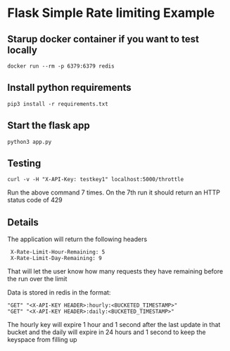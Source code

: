 # Flask Simple Rate limiting Example


## Starup docker container if you want to test locally

```
docker run --rm -p 6379:6379 redis
```

## Install python requirements

```
pip3 install -r requirements.txt
```

## Start the flask app

```
python3 app.py 
```

## Testing

```
curl -v -H "X-API-Key: testkey1" localhost:5000/throttle
```

Run the above command 7 times.  On the 7th run it should return an HTTP status code of 429


## Details

The application will return the following headers

```
 X-Rate-Limit-Hour-Remaining: 5
 X-Rate-Limit-Day-Remaining: 9
```

That will let the user know how many requests they have remaining before the run over the limit

Data is stored in redis in the format:

```
"GET" "<X-API-KEY HEADER>:hourly:<BUCKETED_TIMESTAMP>"
"GET" "<X-API-KEY HEADER>:daily:<BUCKETED_TIMESTAMP>"
```

The hourly key will expire 1 hour and 1 second after the last update in that bucket and the daily will expire in 24 hours and 1 second to keep the keyspace from filling up
